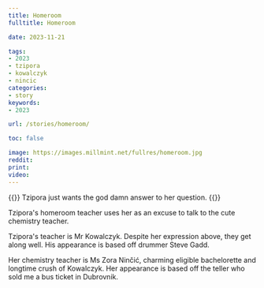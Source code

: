 ```yaml
---
title: Homeroom
fulltitle: Homeroom

date: 2023-11-21

tags:
- 2023
- tzipora
- kowalczyk
- nincic
categories:
- story
keywords:
- 2023

url: /stories/homeroom/

toc: false

image: https://images.millmint.net/fullres/homeroom.jpg
reddit:
print:
video:
---
```

{{<hint caption>}}
Tzipora just wants the god damn answer to her question.
{{</hint>}}

Tzipora's homeroom teacher uses her as an excuse to talk to the cute chemistry teacher.

Tzipora's teacher is Mr Kowalczyk. Despite her expression above, they get along well. His appearance is based off drummer Steve Gadd.

Her chemistry teacher is Ms Zora Ninčić, charming eligible bachelorette and longtime crush of Kowalczyk. Her appearance is based off the teller who sold me a bus ticket in Dubrovnik.
